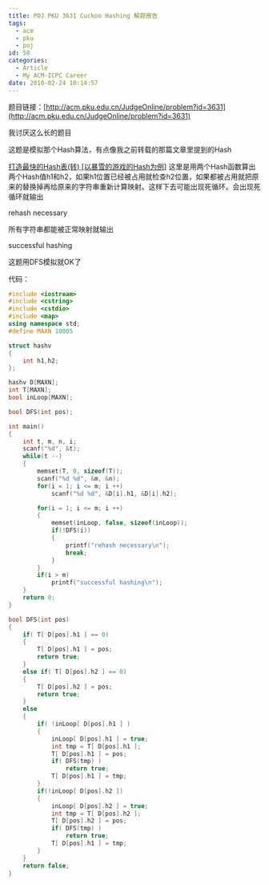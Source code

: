 ```yaml
---
title: POJ PKU 3631 Cuckoo Hashing 解题报告
tags:
  - acm
  - pku
  - poj
id: 58
categories:
  - Article
  - My ACM-ICPC Career
date: 2010-02-24 10:14:57
---
```


题目链接：[http://acm.pku.edu.cn/JudgeOnline/problem?id=3631](http://acm.pku.edu.cn/JudgeOnline/problem?id=3631)

我讨厌这么长的题目

这题是模拟那个Hash算法，有点像我之前转载的那篇文章里提到的Hash

[打造最快的Hash表(转) [以暴雪的游戏的Hash为例]](https://www.owent.net/2009/87.html) 这里是用两个Hash函数算出两个Hash值h1和h2，如果h1位置已经被占用就检查h2位置，如果都被占用就把原来的替换掉再给原来的字符串重新计算映射。这样下去可能出现死循环。会出现死循环就输出

rehash necessary

所有字符串都能被正常映射就输出

successful hashing

这题用DFS模拟就OK了

代码：

```cpp
#include <iostream>
#include <cstring>
#include <cstdio>
#include <map>
using namespace std;
#define MAXN 10005

struct hashv
{
    int h1,h2;
};

hashv D[MAXN];
int T[MAXN];
bool inLoop[MAXN];

bool DFS(int pos);

int main()
{
    int t, m, n, i;
    scanf("%d", &t);
    while(t --)
    {
        memset(T, 0, sizeof(T));
        scanf("%d %d", &m, &n);
        for(i = 1; i <= m; i ++)
            scanf("%d %d", &D[i].h1, &D[i].h2);

        for(i = 1; i <= m; i ++)
        {
            memset(inLoop, false, sizeof(inLoop));
            if(!DFS(i))
            {
                printf("rehash necessary\n");
                break;
            }
        }
        if(i > m)
            printf("successful hashing\n");
    }
    return 0;
}

bool DFS(int pos)
{
    if( T[ D[pos].h1 ] == 0)
    {
        T[ D[pos].h1 ] = pos;
        return true;
    }
    else if( T[ D[pos].h2 ] == 0)
    {
        T[ D[pos].h2 ] = pos;
        return true;
    }
    else
    {
        if( !inLoop[ D[pos].h1 ] )
        {
            inLoop[ D[pos].h1 ] = true;
            int tmp = T[ D[pos].h1 ];
            T[ D[pos].h1 ] = pos;
            if( DFS(tmp) )
                return true;
            T[ D[pos].h1 ] = tmp;
        }
        if(!inLoop[ D[pos].h2 ])
        {
            inLoop[ D[pos].h2 ] = true;
            int tmp = T[ D[pos].h2 ];
            T[ D[pos].h2 ] = pos;
            if( DFS(tmp) )
                return true;
            T[ D[pos].h1 ] = tmp;
        }
    }
    return false;
}
```